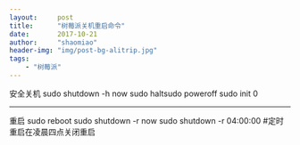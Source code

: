 ```yaml
---
layout:     post
title:      "树莓派关机重启命令"
date:       2017-10-21
author:     "shaomiao"
header-img: "img/post-bg-alitrip.jpg"
tags:
    - "树莓派"
---
```

安全关机
sudo shutdown -h now
sudo haltsudo poweroff
sudo init 0
***
重启
sudo reboot
sudo shutdown -r now
sudo shutdown -r 04:00:00 #定时重启在凌晨四点关闭重启

